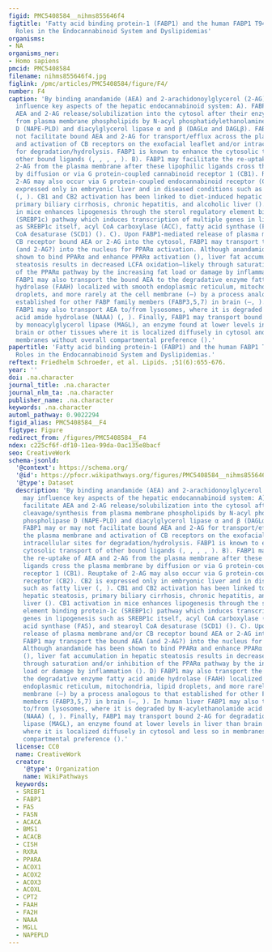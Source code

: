 ```yaml
---
figid: PMC5408584__nihms855646f4
figtitle: 'Fatty acid binding protein-1 (FABP1) and the human FABP1 T94A Variant:
  Roles in the Endocannabinoid System and Dyslipidemias'
organisms:
- NA
organisms_ner:
- Homo sapiens
pmcid: PMC5408584
filename: nihms855646f4.jpg
figlink: /pmc/articles/PMC5408584/figure/F4/
number: F4
caption: 'By binding anandamide (AEA) and 2-arachidonoylglycerol (2-AG), FABP1 may
  influence key aspects of the hepatic endocannabinoid system: A). FABP1 may facilitate
  AEA and 2-AG release/solubilization into the cytosol after their enzymatic cleavage/synthesis
  from plasma membrane phospholipids by N-acyl phosphatidylethanolamine phospholipase
  D (NAPE-PLD) and diacylglycerol lipase α and β (DAGLα and DAGLβ). FABP1 may or may
  not facilitate bound AEA and 2-AG for transport/efflux across the plasma membrane
  and activation of CB receptors on the exofacial leaflet and/or intracellular sites
  for degradation/hydrolysis. FABP1 is known to enhance the cytosolic transport of
  other bound ligands (, , , , ). B). FABP1 may facilitate the re-uptake of AEA and
  2-AG from the plasma membrane after these lipophilic ligands cross the plasma membrane
  by diffusion or via G protein-coupled cannabinoid receptor 1 (CB1). Reuptake of
  2-AG may also occur via G protein-coupled endocannabinoid receptor (CB2). CB2 is
  expressed only in embryonic liver and in diseased conditions such as fatty liver
  (, ). CB1 and CB2 activation has been linked to diet-induced hepatic steatosis,
  primary biliary cirrhosis, chronic hepatitis, and alcoholic liver (). CB1 activation
  in mice enhances lipogenesis through the sterol regulatory element binding protein-1c
  (SREBP1c) pathway which induces transcription of multiple genes in lipogenesis such
  as SREBP1c itself, acyl CoA carboxylase (ACC), fatty acid synthase (FAS), and stearoyl
  CoA desaturase (SCD1) (). C). Upon FABP1-mediated release of plasma membrane and/or
  CB receptor bound AEA or 2-AG into the cytosol, FABP1 may transport the bound AEA
  (and 2-AG?) into the nucleus for PPARα activation. Although anandamide has been
  shown to bind PPARα and enhance PPARα activation (), liver fat accumulation in hepatic
  steatosis results in decreased LCFA oxidation—likely through saturation and/or inhibition
  of the PPARα pathway by the increasing fat load or damage by inflammation (). D)
  FABP1 may also transport the bound AEA to the degradative enzyme fatty acid amide
  hydrolase (FAAH) localized with smooth endoplasmic reticulum, mitochondria, lipid
  droplets, and more rarely at the cell membrane (–) by a process analogous to that
  established for other FABP family members (FABP3,5,7) in brain (–, ). In human liver
  FABP1 may also transport AEA to/from lysosomes, where it is degraded by N-acylethanolamide
  acid amide hydrolase (NAAA) (, ). Finally, FABP1 may transport bound 2-AG for degradation
  by monoacylglycerol lipase (MAGL), an enzyme found at lower levels in liver than
  brain or other tissues where it is localized diffusely in cytosol and less so in
  membranes without overall compartmental preference ().'
papertitle: 'Fatty acid binding protein-1 (FABP1) and the human FABP1 T94A Variant:
  Roles in the Endocannabinoid System and Dyslipidemias.'
reftext: Friedhelm Schroeder, et al. Lipids. ;51(6):655-676.
year: ''
doi: .na.character
journal_title: .na.character
journal_nlm_ta: .na.character
publisher_name: .na.character
keywords: .na.character
automl_pathway: 0.9022294
figid_alias: PMC5408584__F4
figtype: Figure
redirect_from: /figures/PMC5408584__F4
ndex: c225cf6f-df10-11ea-99da-0ac135e8bacf
seo: CreativeWork
schema-jsonld:
  '@context': https://schema.org/
  '@id': https://pfocr.wikipathways.org/figures/PMC5408584__nihms855646f4.html
  '@type': Dataset
  description: 'By binding anandamide (AEA) and 2-arachidonoylglycerol (2-AG), FABP1
    may influence key aspects of the hepatic endocannabinoid system: A). FABP1 may
    facilitate AEA and 2-AG release/solubilization into the cytosol after their enzymatic
    cleavage/synthesis from plasma membrane phospholipids by N-acyl phosphatidylethanolamine
    phospholipase D (NAPE-PLD) and diacylglycerol lipase α and β (DAGLα and DAGLβ).
    FABP1 may or may not facilitate bound AEA and 2-AG for transport/efflux across
    the plasma membrane and activation of CB receptors on the exofacial leaflet and/or
    intracellular sites for degradation/hydrolysis. FABP1 is known to enhance the
    cytosolic transport of other bound ligands (, , , , ). B). FABP1 may facilitate
    the re-uptake of AEA and 2-AG from the plasma membrane after these lipophilic
    ligands cross the plasma membrane by diffusion or via G protein-coupled cannabinoid
    receptor 1 (CB1). Reuptake of 2-AG may also occur via G protein-coupled endocannabinoid
    receptor (CB2). CB2 is expressed only in embryonic liver and in diseased conditions
    such as fatty liver (, ). CB1 and CB2 activation has been linked to diet-induced
    hepatic steatosis, primary biliary cirrhosis, chronic hepatitis, and alcoholic
    liver (). CB1 activation in mice enhances lipogenesis through the sterol regulatory
    element binding protein-1c (SREBP1c) pathway which induces transcription of multiple
    genes in lipogenesis such as SREBP1c itself, acyl CoA carboxylase (ACC), fatty
    acid synthase (FAS), and stearoyl CoA desaturase (SCD1) (). C). Upon FABP1-mediated
    release of plasma membrane and/or CB receptor bound AEA or 2-AG into the cytosol,
    FABP1 may transport the bound AEA (and 2-AG?) into the nucleus for PPARα activation.
    Although anandamide has been shown to bind PPARα and enhance PPARα activation
    (), liver fat accumulation in hepatic steatosis results in decreased LCFA oxidation—likely
    through saturation and/or inhibition of the PPARα pathway by the increasing fat
    load or damage by inflammation (). D) FABP1 may also transport the bound AEA to
    the degradative enzyme fatty acid amide hydrolase (FAAH) localized with smooth
    endoplasmic reticulum, mitochondria, lipid droplets, and more rarely at the cell
    membrane (–) by a process analogous to that established for other FABP family
    members (FABP3,5,7) in brain (–, ). In human liver FABP1 may also transport AEA
    to/from lysosomes, where it is degraded by N-acylethanolamide acid amide hydrolase
    (NAAA) (, ). Finally, FABP1 may transport bound 2-AG for degradation by monoacylglycerol
    lipase (MAGL), an enzyme found at lower levels in liver than brain or other tissues
    where it is localized diffusely in cytosol and less so in membranes without overall
    compartmental preference ().'
  license: CC0
  name: CreativeWork
  creator:
    '@type': Organization
    name: WikiPathways
  keywords:
  - SREBF1
  - FABP1
  - FAS
  - FASN
  - ACACA
  - BMS1
  - ACACB
  - CISH
  - RXRA
  - PPARA
  - ACOX1
  - ACOX2
  - ACOX3
  - ACOXL
  - CPT2
  - FAAH
  - FA2H
  - NAAA
  - MGLL
  - NAPEPLD
---
```

